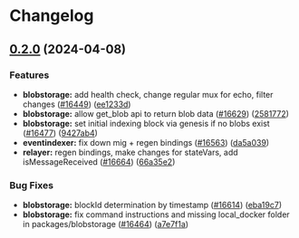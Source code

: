 # Changelog

## [0.2.0](https://github.com/taikoxyz/taiko-mono/compare/blobstorage-v0.1.0...blobstorage-v0.2.0) (2024-04-08)


### Features

* **blobstorage:** add health check, change regular mux for echo, filter changes ([#16449](https://github.com/taikoxyz/taiko-mono/issues/16449)) ([ee1233d](https://github.com/taikoxyz/taiko-mono/commit/ee1233d523a24e682b9dced312d3ffafe76c1889))
* **blobstorage:** allow get_blob api to return blob data ([#16629](https://github.com/taikoxyz/taiko-mono/issues/16629)) ([2581772](https://github.com/taikoxyz/taiko-mono/commit/2581772afb6875de2a6f4d54a93a2f11be5ab2fc))
* **blobstorage:** set initial indexing block via genesis if no blobs exist ([#16477](https://github.com/taikoxyz/taiko-mono/issues/16477)) ([9427ab4](https://github.com/taikoxyz/taiko-mono/commit/9427ab43c599f9d26637bb0d051e11f3ccdee47c))
* **eventindexer:** fix down mig + regen bindings ([#16563](https://github.com/taikoxyz/taiko-mono/issues/16563)) ([da5a039](https://github.com/taikoxyz/taiko-mono/commit/da5a03900409ded0488058068092d6d2ec9a0b26))
* **relayer:** regen bindings, make changes for stateVars, add isMessageReceived ([#16664](https://github.com/taikoxyz/taiko-mono/issues/16664)) ([66a35e2](https://github.com/taikoxyz/taiko-mono/commit/66a35e29aa3c688ac57ddd40a24b59aef45beff6))


### Bug Fixes

* **blobstorage:** blockId determination by timestamp ([#16614](https://github.com/taikoxyz/taiko-mono/issues/16614)) ([eba19c7](https://github.com/taikoxyz/taiko-mono/commit/eba19c766e419d7744b0d6307e103261e1dd3241))
* **blobstorage:** fix command instructions and missing local_docker folder in packages/blobstorage ([#16464](https://github.com/taikoxyz/taiko-mono/issues/16464)) ([a7e7f1a](https://github.com/taikoxyz/taiko-mono/commit/a7e7f1af40165cb27d8e10eab47f8f0f2ae458a1))
